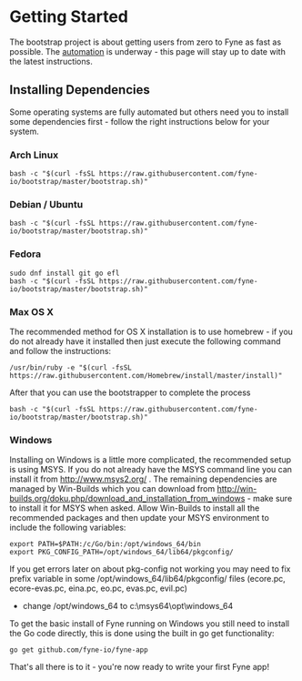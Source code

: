 # Getting Started

The bootstrap project is about getting users from zero to Fyne as fast as possible. The
[automation](https://github.com/fyne-io/fyne/issues/6) is underway - this page will stay up to date with the latest instructions.

## Installing Dependencies

Some operating systems are fully automated but others need you to install some dependencies first - follow the right instructions below for your system.

### Arch Linux

    bash -c "$(curl -fsSL https://raw.githubusercontent.com/fyne-io/bootstrap/master/bootstrap.sh)"

### Debian / Ubuntu

    bash -c "$(curl -fsSL https://raw.githubusercontent.com/fyne-io/bootstrap/master/bootstrap.sh)"

### Fedora

    sudo dnf install git go efl
    bash -c "$(curl -fsSL https://raw.githubusercontent.com/fyne-io/bootstrap/master/bootstrap.sh)"

### Max OS X

The recommended method for OS X installation is to use homebrew - if you do not already have it installed
then just execute the following command and follow the instructions:

    /usr/bin/ruby -e "$(curl -fsSL https://raw.githubusercontent.com/Homebrew/install/master/install)"

After that you can use the bootstrapper to complete the process

    bash -c "$(curl -fsSL https://raw.githubusercontent.com/fyne-io/bootstrap/master/bootstrap.sh)"

### Windows

Installing on Windows is a little more complicated, the recommended setup is using MSYS.
If you do not already have the MSYS command line you can install it from http://www.msys2.org/ .
The remaining dependencies are managed by Win-Builds which you can download from
http://win-builds.org/doku.php/download_and_installation_from_windows - make sure to install it for MSYS when asked.
Allow Win-Builds to install all the recommended packages and then update your MSYS environment
to include the following variables:

    export PATH=$PATH:/c/Go/bin:/opt/windows_64/bin
    export PKG_CONFIG_PATH=/opt/windows_64/lib64/pkgconfig/

If you get errors later on about pkg-config not working you may need to fix prefix variable
in some /opt/windows_64/lib64/pkgconfig/ files (ecore.pc, ecore-evas.pc, eina.pc, eo.pc, evas.pc, evil.pc)
- change /opt/windows_64 to c:\\msys64\\opt\\windows_64

To get the basic install of Fyne running on Windows you still need to install the Go code directly, this is done using
the built in go get functionality:

    go get github.com/fyne-io/fyne-app

That's all there is to it - you're now ready to write your first Fyne app!
